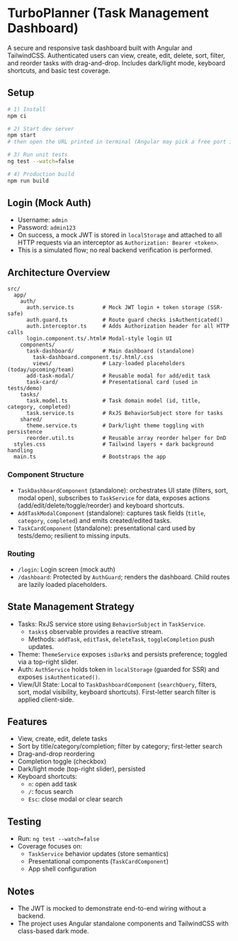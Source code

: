# TurboPlanner (Task Management Dashboard)

A secure and responsive task dashboard built with Angular and TailwindCSS. Authenticated users can view, create, edit, delete, sort, filter, and reorder tasks with drag-and-drop. Includes dark/light mode, keyboard shortcuts, and basic test coverage.

## Setup

```bash
# 1) Install
npm ci

# 2) Start dev server
npm start
# then open the URL printed in terminal (Angular may pick a free port if 4200 is busy)

# 3) Run unit tests
ng test --watch=false

# 4) Production build
npm run build
```

## Login (Mock Auth)
- Username: `admin`
- Password: `admin123`
- On success, a mock JWT is stored in `localStorage` and attached to all HTTP requests via an interceptor as `Authorization: Bearer <token>`.
- This is a simulated flow; no real backend verification is performed.

## Architecture Overview

```
src/
  app/
    auth/
      auth.service.ts         # Mock JWT login + token storage (SSR-safe)
      auth.guard.ts           # Route guard checks isAuthenticated()
      auth.interceptor.ts     # Adds Authorization header for all HTTP calls
      login.component.ts/.html# Modal-style login UI
    components/
      task-dashboard/         # Main dashboard (standalone)
        task-dashboard.component.ts/.html/.css
        views/                # Lazy-loaded placeholders (today/upcoming/team)
      add-task-modal/         # Reusable modal for add/edit task
      task-card/              # Presentational card (used in tests/demo)
    tasks/
      task.model.ts           # Task domain model (id, title, category, completed)
      task.service.ts         # RxJS BehaviorSubject store for tasks
    shared/
      theme.service.ts        # Dark/light theme toggling with persistence
      reorder.util.ts         # Reusable array reorder helper for DnD
  styles.css                  # Tailwind layers + dark background handling
  main.ts                     # Bootstraps the app
```

### Component Structure
- `TaskDashboardComponent` (standalone): orchestrates UI state (filters, sort, modal open), subscribes to `TaskService` for data, exposes actions (add/edit/delete/toggle/reorder) and keyboard shortcuts.
- `AddTaskModalComponent` (standalone): captures task fields (`title`, `category`, `completed`) and emits created/edited tasks.
- `TaskCardComponent` (standalone): presentational card used by tests/demo; resilient to missing inputs.

### Routing
- `/login`: Login screen (mock auth)
- `/dashboard`: Protected by `AuthGuard`; renders the dashboard. Child routes are lazily loaded placeholders.

## State Management Strategy
- Tasks: RxJS service store using `BehaviorSubject` in `TaskService`.
  - `tasks$` observable provides a reactive stream.
  - Methods: `addTask`, `editTask`, `deleteTask`, `toggleCompletion` push updates.
- Theme: `ThemeService` exposes `isDark$` and persists preference; toggled via a top-right slider.
- Auth: `AuthService` holds token in `localStorage` (guarded for SSR) and exposes `isAuthenticated()`.
- View/UI State: Local to `TaskDashboardComponent` (`searchQuery`, filters, sort, modal visibility, keyboard shortcuts). First-letter search filter is applied client-side.

## Features
- View, create, edit, delete tasks
- Sort by title/category/completion; filter by category; first-letter search
- Drag-and-drop reordering
- Completion toggle (checkbox)
- Dark/light mode (top-right slider), persisted
- Keyboard shortcuts:
  - `n`: open add task
  - `/`: focus search
  - `Esc`: close modal or clear search

## Testing
- Run: `ng test --watch=false`
- Coverage focuses on:
  - `TaskService` behavior updates (store semantics)
  - Presentational components (`TaskCardComponent`)
  - App shell configuration


## Notes
- The JWT is mocked to demonstrate end-to-end wiring without a backend.
- The project uses Angular standalone components and TailwindCSS with class-based dark mode.

